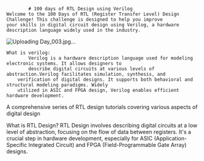 			# 100 days of RTL Design using Verilog
    Welcome to the 100 Days of RTL (Register Transfer Level) Design Challenge! This challenge is designed to help you improve 
    your skills in digital circuit design using Verilog, a hardware description language widely used in the industry.

  
   ![Uploading Day_003.jpg…]()

	What is verilog:	
    		Verilog is a hardware description language used for modeling electronic systems. It allows designers to 
      		describe digital circuits at various levels of abstraction.Verilog facilitates simulation, synthesis, and
		verification of digital designs. It supports both behavioral and structural modeling paradigms. Widely 
  		utilized in ASIC and FPGA design, Verilog enables efficient hardware development.
A comprehensive series of RTL design tutorials covering various aspects of digital design




What is RTL Design?
RTL Design involves describing digital circuits at a low level of abstraction, focusing on the flow of data between registers. It's a crucial step in hardware development, especially for ASIC (Application-Specific Integrated Circuit) and FPGA (Field-Programmable Gate Array) designs.

